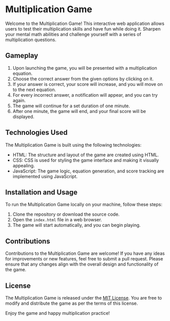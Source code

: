 # Multiplication Game

Welcome to the Multiplication Game! This interactive web application allows users to test their multiplication skills and have fun while doing it. Sharpen your mental math abilities and challenge yourself with a series of multiplication questions.

## Gameplay

1. Upon launching the game, you will be presented with a multiplication equation.
2. Choose the correct answer from the given options by clicking on it.
3. If your answer is correct, your score will increase, and you will move on to the next equation.
4. For every incorrect answer, a notification will appear, and you can try again.
5. The game will continue for a set duration of one minute.
6. After one minute, the game will end, and your final score will be displayed.

## Technologies Used

The Multiplication Game is built using the following technologies:

- HTML: The structure and layout of the game are created using HTML.
- CSS: CSS is used for styling the game interface and making it visually appealing.
- JavaScript: The game logic, equation generation, and score tracking are implemented using JavaScript.

## Installation and Usage

To run the Multiplication Game locally on your machine, follow these steps:

1. Clone the repository or download the source code.
2. Open the `index.html` file in a web browser.
3. The game will start automatically, and you can begin playing.

## Contributions

Contributions to the Multiplication Game are welcome! If you have any ideas for improvements or new features, feel free to submit a pull request. Please ensure that any changes align with the overall design and functionality of the game.

## License

The Multiplication Game is released under the [MIT License](LICENSE). You are free to modify and distribute the game as per the terms of this license.

Enjoy the game and happy multiplication practice!
